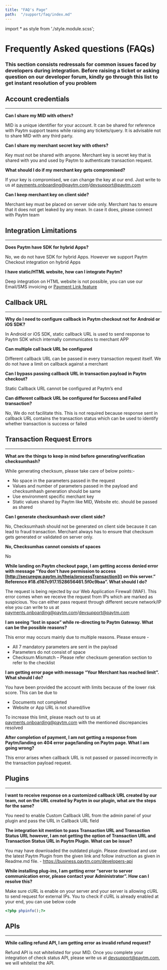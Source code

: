 ```yaml
---
title: "FAQ's Page"
path:  "/support/faq/index.md"
---
```



import * as style from './style.module.scss';


# Frequently Asked questions (FAQs)

### This section consists redressals for common issues faced by developers during integration. Before raising a ticket or asking question on our developer forum, kindly go through this list to get instant resolution of you problem 


<div className={`${style.space10}`}></div>


## Account credentials
---
**Can I share my MID with others?** 
 
MID is a unique identifier for your account. It can be shared for reference with Paytm support teams while raising any tickets/query. It is advisable not to share MID with any third party.

**Can I share my merchant secret key with others?**
 
Key must not be shared with anyone. Merchant key is secret key that is shared with you and used by Paytm to authenticate transaction request.
 
**What should I do if my merchant key gets compromised?**
 
If your key is compromised, we can change the key at our end. Just write to us at payments.onboarding@paytm.com/devsupport@paytm.com
 
**Can I keep merchant key on client side?**
 
Merchant key must be placed on server side only. Merchant has to ensure that it does not get leaked by any mean. In case it does, please connect with Paytm team
 
<div className={`${style.space10}`}></div>


## Integration Limitations
---

**Does Paytm have SDK for hybrid Apps?**

No, we do not have SDK for hybrid Apps. However we support Paytm Checkout integration on hybrid Apps
 
**I have static/HTML website, how can I integrate Paytm?**

Deep integration on HTML website is not possible, you can use our Email/SMS invoicing or <a href="https://business.paytm.com/payment-link">Payment Link feature</a>

<div className={`${style.space10}`}></div>


## Callback URL
---

**Why do I need to configure callback in Paytm checkout not for Android or iOS SDK?**
 
In Android or iOS SDK, static callback URL is used to send response to Paytm SDK which internally communicates to merchant APP
 
**Can multiple call back URL be configured**
 
Different callback URL can be passed in every transaction request itself. We do not have a limit on callback against a merchant
 
**Can I bypass passing callback URL in transaction payload in Paytm checkout?**
 
Static Callback URL cannot be configured at Paytm’s end
 
**Can different callback URL be configured for Success and Failed transaction?**

No, We do not facilitate this. This is not required because response sent in callback URL contains the transaction status which can be used to identify whether transaction is success or failed
 
<div className={`${style.space10}`}></div>



## Transaction Request Errors
---

**What are the things to keep in mind before generating/verification checksumhash?**

While generating checksum, please take care of below points:-
 
* No space in the parameters passed in the request
* Values and number of parameters passed in the payload and checksumhash generation should be same
* Use environment specific merchant key 
* Static values shared by Paytm like MID, Website etc. should be passed as shared
 
**Can I generate checksumhash over client side?**

No, Checksumhash should not be generated on client side because it can lead to fraud transaction. Merchant always has to ensure that checksum gets generated or validated on server only.
 
**No, Checksumhas cannot consists of spaces**

No

**While landing on Paytm checkout page, I am getting access denied error with message “You don't have permission to access [http://securegw.paytm.in/theia/processTransaction]() on this server.” Reference #18.d167c917.1528656461.5f0c9baa”. What should I do?**

The request is being rejected by our Web Application Firewall (WAF). This error comes when we receive the request from IPs which are marked as suspicious. You can either pass request through different secure network/IP else you can write to us at payments.onboarding@paytm.com/devsupport@paytm.com
 
**I am seeing “lost in space” while re-directing to Paytm Gateway. What can be the possible reasons?**

This error may occurs mainly due to multiple reasons. Please ensure - 
* All 7 mandatory parameters are sent in the payload
* Parameters do not consist of space
* Checksum Mismatch – Please refer checksum generation section to refer to the checklist
 
**I am getting error page with message “Your Merchant has reached limit”. What should I do?**

You have been provided the account with limits because of the lower risk score. This can be due to 
* Documents not completed
* Website or App URL is not shared/live
 
To increase this limit, please reach out to us at payments.onboarding@paytm.com with the mentioned discrepancies resolved

**After completion of payment, I am not getting a response from Paytm/landing on 404 error page/landing on Paytm page. What I am going wrong?**

This error arises when callback URL is not passed or passed incorrectly in the transaction payload request.
 
<div className={`${style.space10}`}></div>



## Plugins
---

 **I want to receive response on a customized callback URL created by our team, not on the URL created by Paytm in our plugin, what are the steps for the same?**
 
You need to enable Custom Callback URL from the admin panel of your plugin and pass the URL in Callback URL field
 
**The integration kit mention to pass Transaction URL and Transaction Status URL however, I am not getting the option of Transaction URL and Transaction Status URL in Paytm Plugin. What can be issue?**
 
You may have downloaded the outdated plugin. Please download and use the latest Paytm Plugin from the given link and follow instruction as given in Readme.md file. - https://business.paytm.com/developers-api
 
 **While installing plug-ins, I am getting error “server to server communication error, please contact your Administrator”.  How can I resolve this?**
 
Make sure cURL is enable on your server and your server is allowing cURL to send request for external IPs. You to check if cURL is already enabled at your end, you can use below code

```php
<?php phpinfo();?>
```

<div className={`${style.space10}`}></div>



## APIs
---
**While calling refund API, I am getting error as invalid refund request?**
 
Refund API is not whitelisted for your MID. Once you complete your integration of check status API, please write us at devsupport@paytm.com, we will whitelist the API.